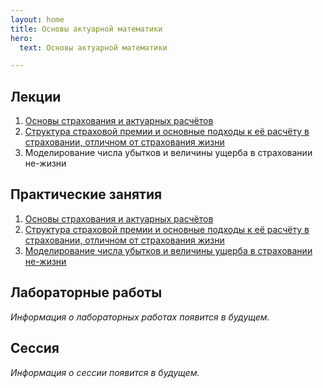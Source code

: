 ```yaml
---
layout: home
title: Основы актуарной математики
hero:
  text: Основы актуарной математики

---
```


## Лекции

1. [Основы страхования и актуарных расчётов](./2025/lectures/01/)
2. [Структура страховой премии и основные подходы к её расчёту в страховании, отличном от страхования жизни](./2025/lectures/02/)
3. Моделирование числа убытков и величины ущерба в страховании не-жизни

## Практические занятия

1. [Основы страхования и актуарных расчётов](./2025/practice/01/)
2. [Структура страховой премии и основные подходы к её расчёту в страховании, отличном от страхования жизни](./2025/practice/02/)
3. [Моделирование числа убытков и величины ущерба в страховании не-жизни](./2025/practice/03/)

## Лабораторные работы

*Информация о лабораторных работах появится в будущем.*

## Сессия

*Информация о сессии появится в будущем.*